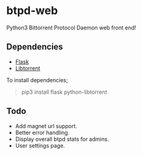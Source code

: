 # btpd-web
Python3 Bittorrent Protocol Daemon web front end!

## Dependencies
* [Flask](https://pypi.python.org/pypi/Flask)
* [Libtorrent](https://pypi.python.org/pypi/python-libtorrent)

To install dependencies;
> pip3 install flask python-libtorrent

## Todo
* Add magnet url support.
* Better error handling.
* Display overall btpd stats for admins.
* User settings page.
